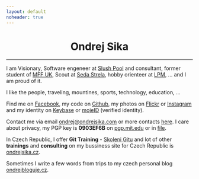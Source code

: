 ```yaml
---
layout: default
noheader: true
---
```


<style>
h1 {
    text-align: center;
}
</style>

# Ondrej Sika

---

I am Visionary, Software engeneer at [Slush Pool](https://slushpool.com) and consultant, former student of [MFF UK](http://mff.cuni.cz), Scout at [Seda Strela](http://sedastrela.cz), hobby orienteer at [LPM](http://lpm.zcu.cz), ... and I am proud of it.

I like the people, traveling, mountines, sports, technology, education, ...

Find me on [Facebook](https://facebook.com/sikaondrej2), my code on [Github](https://www.github.com/ondrejsika), my photos on [Flickr](https://www.flickr.com/photos/ondrejsika/) or [Instagram](https://www.instagram.com/ondrejsika/) and my identity on [Keybase](https://www.keybase.io/ondrejsika) or [mojeID](https://ondrejsika.mojeid.cz/) (verified identity).

Contact me via email <ondrej@ondrejsika.com> or more contacts [here](/contact.html). I care about privacy, my PGP key is __0903EF6B__ on [pgp.mit.edu](https://pgp.mit.edu/pks/lookup?op=vindex&search=0x775D8A020903EF6B) or in [file](ondrejsika_public.asc).

In Czech Republic, I offer __Git Training__ - [Skoleni Gitu](https://skoleni-git.cz) and lot of other __trainings__ and __consulting__ on my bussiness site for Czech Republic is [ondrejsika.cz](https://ondrejsika.cz).

Sometimes I write a few words from trips to my czech personal blog [ondrejbloguje.cz](https://ondrejbloguje.cz).

